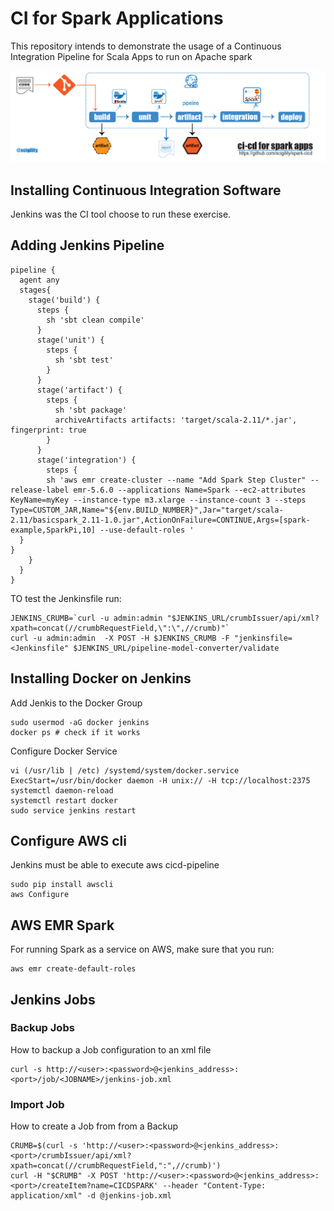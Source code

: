 # CI for Spark Applications

This repository intends to demonstrate the usage of a
Continuous Integration Pipeline for Scala Apps to run on Apache spark

![Continuous Integration](diagrams/cicd-pipeline.png)

## Installing Continuous Integration Software

Jenkins was the CI tool choose to run these exercise.


## Adding Jenkins Pipeline

```
pipeline {
  agent any
  stages{
    stage('build') {
      steps {
        sh 'sbt clean compile'
      }
      stage('unit') {
        steps {
          sh 'sbt test'
        }
      }
      stage('artifact') {
        steps {
          sh 'sbt package'
          archiveArtifacts artifacts: 'target/scala-2.11/*.jar', fingerprint: true
        }
      }
      stage('integration') {
        steps {
        sh 'aws emr create-cluster --name "Add Spark Step Cluster" --release-label emr-5.6.0 --applications Name=Spark --ec2-attributes KeyName=myKey --instance-type m3.xlarge --instance-count 3 --steps Type=CUSTOM_JAR,Name="${env.BUILD_NUMBER}",Jar="target/scala-2.11/basicspark_2.11-1.0.jar",ActionOnFailure=CONTINUE,Args=[spark-example,SparkPi,10] --use-default-roles '
  }
}
    }
  }
}
```
TO test the Jenkinsfile run:

```
JENKINS_CRUMB=`curl -u admin:admin "$JENKINS_URL/crumbIssuer/api/xml?xpath=concat(//crumbRequestField,\":\",//crumb)"`
curl -u admin:admin  -X POST -H $JENKINS_CRUMB -F "jenkinsfile=<Jenkinsfile" $JENKINS_URL/pipeline-model-converter/validate
```


## Installing Docker on Jenkins

Add Jenkis to the Docker Group
```
sudo usermod -aG docker jenkins
docker ps # check if it works
```

Configure Docker Service
```
vi (/usr/lib | /etc) /systemd/system/docker.service
ExecStart=/usr/bin/docker daemon -H unix:// -H tcp://localhost:2375
systemctl daemon-reload
systemctl restart docker
sudo service jenkins restart
```

## Configure AWS cli

Jenkins must be able to execute aws cicd-pipeline

```
sudo pip install awscli
aws Configure
```

## AWS EMR Spark

For running Spark as a service on AWS, make sure that you run:

```
aws emr create-default-roles
```

## Jenkins Jobs

### Backup Jobs
How to backup a Job configuration to an xml file
```
curl -s http://<user>:<password>@<jenkins_address>:<port>/job/<JOBNAME>/jenkins-job.xml
```

### Import Job

How to create a Job from from a Backup
```
CRUMB=$(curl -s 'http://<user>:<password>@<jenkins_address>:<port>/crumbIssuer/api/xml?xpath=concat(//crumbRequestField,":",//crumb)')
curl -H "$CRUMB" -X POST 'http://<user>:<password>@<jenkins_address>:<port>/createItem?name=CICDSPARK' --header "Content-Type: application/xml" -d @jenkins-job.xml

